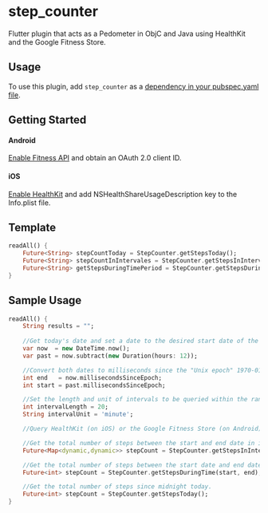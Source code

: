 # step_counter

Flutter plugin that acts as a Pedometer in ObjC and Java using HealthKit and the Google Fitness Store.

## Usage
To use this plugin, add `step_counter` as a [dependency in your pubspec.yaml file](https://flutter.io/platform-plugins/).

## Getting Started
#### Android
[Enable Fitness API](https://developers.google.com/fit/android/get-started) and obtain an OAuth 2.0 client ID.

#### iOS
[Enable HealthKit](https://developer.apple.com/documentation/healthkit/setting_up_healthkit) and add NSHealthShareUsageDescription key to the Info.plist file.

## Template

```dart
readAll() {
    Future<String> stepCountToday = StepCounter.getStepsToday();
    Future<String> stepCountInIntervales = StepCounter.getStepsInIntervals(int startTimeMilliseconds, int endTimeMilliseconds, int intervalQuantity, String intervalUnit);
    Future<String> getStepsDuringTimePeriod = StepCounter.getStepsDuringTime(int startTimeMilliseconds, int endTimeMilliseconds);
}
```

## Sample Usage

```dart
readAll() {
    String results = "";
    
    //Get today's date and set a date to the desired start date of the query.
    var now  = new DateTime.now();
    var past = now.subtract(new Duration(hours: 12));

    //Convert both dates to milliseconds since the "Unix epoch" 1970-01-01T00:00:00Z (UTC).
    int end   = now.millisecondsSinceEpoch;
    int start = past.millisecondsSinceEpoch;

    //Set the length and unit of intervals to be queried within the range of dates previously defined. 
    int intervalLength = 20;
    String intervalUnit = 'minute';

    //Query HealthKit (on iOS) or the Google Fitness Store (on Android) through StepCounter.

    //Get the total number of steps between the start and end date in intervals.
    Future<Map<dynamic,dynamic>> stepCount = StepCounter.getStepsInIntervals(start, end, intervalLength, intervalUnit);

    //Get the total number of steps between the start date and end date.
    Future<int> stepCount = StepCounter.getStepsDuringTime(start, end);

    //Get the total number of steps since midnight today.
    Future<int> stepCount = StepCounter.getStepsToday();
}
```